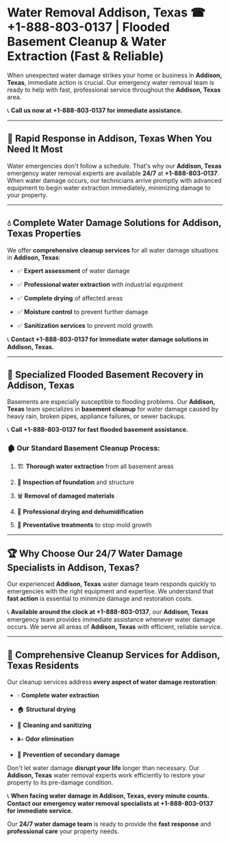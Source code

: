 # Water Removal Addison, Texas ☎ +1-888-803-0137 | Flooded Basement Cleanup & Water Extraction (Fast & Reliable)

When unexpected water damage strikes your home or business in **Addison, Texas**, immediate action is crucial. Our emergency water removal team is ready to help with fast, professional service throughout the **Addison, Texas** area. 

📞 **Call us now at +1-888-803-0137 for immediate assistance.**

---

## 🚀 Rapid Response in Addison, Texas When You Need It Most

Water emergencies don't follow a schedule. That's why our **Addison, Texas** emergency water removal experts are available **24/7** at **+1-888-803-0137**. When water damage occurs, our technicians arrive promptly with advanced equipment to begin water extraction immediately, minimizing damage to your property.

---

## 💧 Complete Water Damage Solutions for Addison, Texas Properties

We offer **comprehensive cleanup services** for all water damage situations in **Addison, Texas**:

- ✅ **Expert assessment** of water damage  
- ✅ **Professional water extraction** with industrial equipment  
- ✅ **Complete drying** of affected areas  
- ✅ **Moisture control** to prevent further damage  
- ✅ **Sanitization services** to prevent mold growth  

📞 **Contact +1-888-803-0137 for immediate water damage solutions in Addison, Texas.**

---

## 🌊 Specialized Flooded Basement Recovery in Addison, Texas

Basements are especially susceptible to flooding problems. Our **Addison, Texas** team specializes in **basement cleanup** for water damage caused by heavy rain, broken pipes, appliance failures, or sewer backups. 

📞 **Call +1-888-803-0137 for fast flooded basement assistance.**

### 🏚️ Our Standard Basement Cleanup Process:
1. 🏗️ **Thorough water extraction** from all basement areas  
2. 🔎 **Inspection of foundation** and structure  
3. 🗑️ **Removal of damaged materials**  
4. 💨 **Professional drying and dehumidification**  
5. 🚫 **Preventative treatments** to stop mold growth  

---

## 🏆 Why Choose Our 24/7 Water Damage Specialists in Addison, Texas?

Our experienced **Addison, Texas** water damage team responds quickly to emergencies with the right equipment and expertise. We understand that **fast action** is essential to minimize damage and restoration costs.

📞 **Available around the clock at +1-888-803-0137**, our **Addison, Texas** emergency team provides immediate assistance whenever water damage occurs. We serve all areas of **Addison, Texas** with efficient, reliable service.

---

## 🧹 Comprehensive Cleanup Services for Addison, Texas Residents

Our cleanup services address **every aspect of water damage restoration**:

- 💧 **Complete water extraction**  
- 🏠 **Structural drying**  
- 🧼 **Cleaning and sanitizing**  
- 🌬️ **Odor elimination**  
- 🚫 **Prevention of secondary damage**  

Don't let water damage **disrupt your life** longer than necessary. Our **Addison, Texas** water removal experts work efficiently to restore your property to its pre-damage condition.

📞 **When facing water damage in Addison, Texas, every minute counts. Contact our emergency water removal specialists at +1-888-803-0137 for immediate service.**

Our **24/7 water damage team** is ready to provide the **fast response** and **professional care** your property needs.
